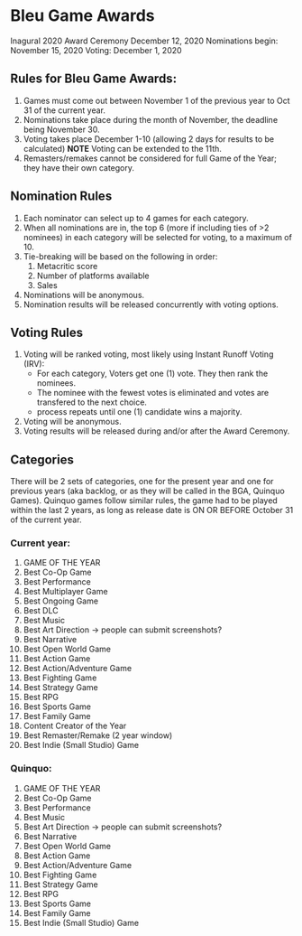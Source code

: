 # Bleu Game Awards

Inagural 2020 Award Ceremony December 12, 2020
Nominations begin: November 15, 2020
Voting: December 1, 2020


## Rules for Bleu Game Awards:

 1. Games must come out between November 1 of the previous year to Oct 31 of the current year.
 2. Nominations take place during the month of November, the deadline being November 30.
 3. Voting takes place December 1-10 (allowing 2 days for results to be calculated) **NOTE** Voting can be extended to the 11th.
 4. Remasters/remakes cannot be considered for full Game of the Year; they have their own category.

## Nomination Rules

1. Each nominator can select up to 4 games for each category.
2. When all nominations are in, the top 6 (more if including ties of >2 nominees) in each category will be selected for voting, to a maximum of 10.
3. Tie-breaking will be based on the following in order:
   1. Metacritic score
   2. Number of platforms available
   3. Sales
4. Nominations will be anonymous.
5. Nomination results will be released concurrently with voting options.

## Voting Rules

 1. Voting will be ranked voting, most likely using Instant Runoff Voting (IRV):
	- For each category, Voters get one (1) vote. They then rank the nominees. 
	- The nominee with the fewest votes is eliminated and votes are transfered to the next choice.
	- process repeats until one (1) candidate wins a majority.
 2. Voting will be anonymous.
 3. Voting results will be released during and/or after the Award Ceremony.

## Categories

There will be 2 sets of categories, one for the present year and one for previous years (aka backlog, or as they will be called in the BGA, Quinquo Games). Quinquo games follow similar rules, the game had to be played within the last 2 years, as long as release date is ON OR BEFORE October 31 of the current year.

### Current year:

1. GAME OF THE YEAR
2. Best Co-Op Game
3. Best Performance
4. Best Multiplayer Game
5. Best Ongoing Game
6. Best DLC
7. Best Music
8. Best Art Direction -> people can submit screenshots?
9.  Best Narrative
10. Best Open World Game
11. Best Action Game
12. Best Action/Adventure Game
13. Best Fighting Game
14. Best Strategy Game
15. Best RPG
16. Best Sports Game
17. Best Family Game
18. Content Creator of the Year
19. Best Remaster/Remake (2 year window)
20. Best Indie (Small Studio) Game

### Quinquo:
1. GAME OF THE YEAR
2. Best Co-Op Game
3. Best Performance
4. Best Music
5. Best Art Direction -> people can submit screenshots?
6.  Best Narrative
7.  Best Open World Game
8.  Best Action Game
9.  Best Action/Adventure Game
10. Best Fighting Game
11. Best Strategy Game
12. Best RPG
13. Best Sports Game
14. Best Family Game
15. Best Indie (Small Studio) Game